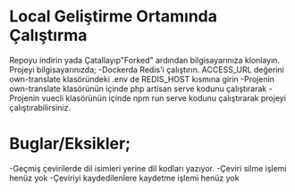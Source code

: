 # Local Geliştirme Ortamında Çalıştırma
Repoyu indirin yada Çatallayıp"Forked" ardından bilgisayarınıza klonlayın.
Projeyi bilgisayarınızda;
-Dockerda Redis'i çalıştırın. ACCESS_URL değerini own-translate klasöründeki .env de REDIS_HOST kısmına girin
-Projenin own-translate klasörünün içinde php artisan serve kodunu çalıştırarak
-Projenin vuecli klasörünün içinde npm run serve kodunu çalıştırarak
projeyi çalıştırabilirsiniz.

# Buglar/Eksikler;
-Geçmiş çevirilerde dil isimleri yerine dil kodları yazıyor.
-Çeviri silme işlemi henüz yok
-Çeviriyi kaydedilenlere kaydetme işlemi henüz yok

